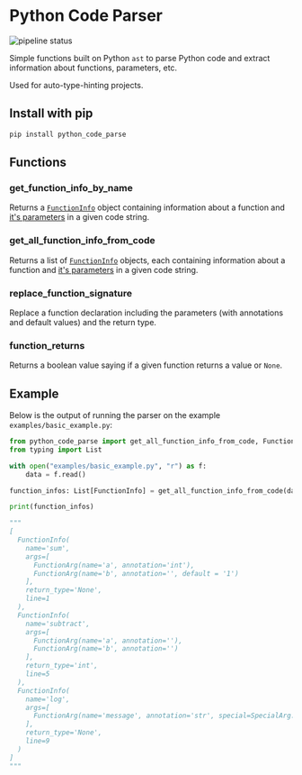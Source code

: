 # Python Code Parser

![pipeline status](https://github.com/jakecyr/python-code-parse/actions/workflows/python-app.yml/badge.svg)

Simple functions built on Python `ast` to parse Python code and extract information about functions, parameters, etc.

Used for auto-type-hinting projects.

## Install with pip

```bash
pip install python_code_parse
```

## Functions

### get_function_info_by_name

Returns a [`FunctionInfo`](./python_code_parse/models/function_info.py) object containing information about a function and [it's parameters](./python_code_parse/models/function_arg.py) in a given code string.

### get_all_function_info_from_code

Returns a list of [`FunctionInfo`](./python_code_parse/models/function_info.py) objects, each containing information about a function and [it's parameters](./python_code_parse/models/function_arg.py) in a given code string.

### replace_function_signature

Replace a function declaration including the parameters (with annotations and default values) and the return type.

### function_returns

Returns a boolean value saying if a given function returns a value or `None`.

## Example

Below is the output of running the parser on the example `examples/basic_example.py`:

```python
from python_code_parse import get_all_function_info_from_code, FunctionInfo
from typing import List

with open("examples/basic_example.py", "r") as f:
    data = f.read()

function_infos: List[FunctionInfo] = get_all_function_info_from_code(data)

print(function_infos)

"""
[
  FunctionInfo(
    name='sum',
    args=[
      FunctionArg(name='a', annotation='int'),
      FunctionArg(name='b', annotation='', default = '1')
    ],
    return_type='None',
    line=1
  ),
  FunctionInfo(
    name='subtract',
    args=[
      FunctionArg(name='a', annotation=''),
      FunctionArg(name='b', annotation='')
    ],
    return_type='int',
    line=5
  ),
  FunctionInfo(
    name='log',
    args=[
      FunctionArg(name='message', annotation='str', special=SpecialArg.kwonlyargs),
    ],
    return_type='None',
    line=9
  )
]
"""
```
